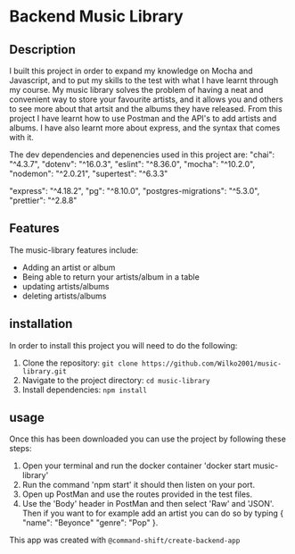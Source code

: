 # Backend Music Library

## Description

I built this project in order to expand my knowledge on Mocha and Javascript, and to put my skills to the test with what I have learnt through my course.
My music library solves the problem of having a neat and convenient way to store your favourite artists, and it allows you and others to see more about that artsit and the albums they have released.
From this project I have learnt how to use Postman and the API's to add artists and albums. I have also learnt more about express, and the syntax that comes with it.

The dev dependencies and depenencies used in this project are:
"chai": "^4.3.7",
"dotenv": "^16.0.3",
"eslint": "^8.36.0",
"mocha": "^10.2.0",
"nodemon": "^2.0.21",
"supertest": "^6.3.3"

"express": "^4.18.2",
"pg": "^8.10.0",
"postgres-migrations": "^5.3.0",
"prettier": "^2.8.8"

## Features

The music-library features include:

- Adding an artist or album
- Being able to return your artists/album in a table
- updating artists/albums
- deleting artists/albums

## installation

In order to install this project you will need to do the following:

1. Clone the repository: `git clone https://github.com/Wilko2001/music-library.git`
2. Navigate to the project directory: `cd music-library`
3. Install dependencies: `npm install`

## usage

Once this has been downloaded you can use the project by following these steps:

1. Open your terminal and run the docker container 'docker start music-library'
2. Run the command 'npm start' it should then listen on your port.
3. Open up PostMan and use the routes provided in the test files.
4. Use the 'Body' header in PostMan and then select 'Raw' and 'JSON'. Then if you want to for
   example add an artist you can do so by typing
   {
   "name": "Beyonce"
   "genre": "Pop"
   }.

This app was created with `@command-shift/create-backend-app`
